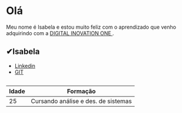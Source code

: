 
# Olá

Meu nome é Isabela e estou muito feliz com o aprendizado que venho adquirindo com a  [DIGITAL INOVATION ONE ](https://www.dio.me/).

## ✔Isabela

- [Linkedin](https://www.linkedin.com/in/isabela-moura-2280b0209/)
- [GIT ](https://github.com/) 

## 
|Idade | Formação|
|------|---------|
|25    | Cursando análise e des. de sistemas

``` 

```